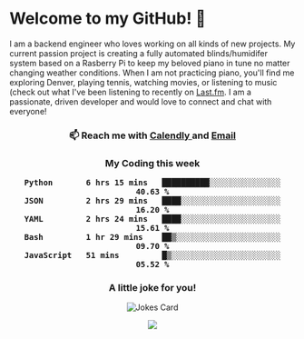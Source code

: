 <h1> Welcome to my GitHub! 👋 </h1>


  I am a backend engineer who loves working on all kinds of new projects. My current passion project is creating a fully automated blinds/humidifer system based on a Rasberry Pi to keep my beloved piano in tune no matter changing weather conditions. When I am not practicing piano, you'll find me exploring Denver, playing tennis, watching movies, or listening to music (check out what I've been listening to recently on [Last.fm](https://www.last.fm/user/mballa000). I am a passionate, driven developer and would love to connect and chat with everyone!

<h3 align = "center"> 📫 Reach me with <a href = "https://calendly.com/msbrandt00/30min"> Calendly </a> and <a href="mailto:msbrandt00@gmail.com">Email</a> 
 </h3>


 
<div align = "center"
[![Anurag's GitHub stats](https://github-readme-stats.vercel.app/api?username=mbrandt00)](https://github.com/anuraghazra/github-readme-stats)
          </div>
<h3 align="center">
  My Coding this week
<!--START_SECTION:waka-->

```text
Python       6 hrs 15 mins   ██████████░░░░░░░░░░░░░░░   40.63 %
JSON         2 hrs 29 mins   ████░░░░░░░░░░░░░░░░░░░░░   16.20 %
YAML         2 hrs 24 mins   ████░░░░░░░░░░░░░░░░░░░░░   15.61 %
Bash         1 hr 29 mins    ██▒░░░░░░░░░░░░░░░░░░░░░░   09.70 %
JavaScript   51 mins         █▒░░░░░░░░░░░░░░░░░░░░░░░   05.52 %
```

<!--END_SECTION:waka-->

### A little joke for you!

![Jokes Card](https://readme-jokes.vercel.app/api?hideBorder)

<a href="https://www.linkedin.com/in/mbrandt00/"><img src="https://img.shields.io/badge/linkedin-%230077B5.svg?&style=for-the-badge&logo=linkedin&logoColor=white" /></a>
